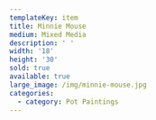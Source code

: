 ```yaml
---
templateKey: item
title: Minnie Mouse
medium: Mixed Media
description: ' '
width: '18'
height: '30'
sold: true
available: true
large_image: /img/minnie-mouse.jpg
categories:
  - category: Pot Paintings
---
```


